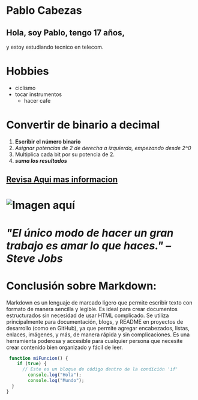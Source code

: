 # Pablo Cabezas

## Hola, soy Pablo, tengo 17 años, 
y estoy estudiando tecnico en telecom.

# Hobbies
- ciclismo
- tocar instrumentos
  - hacer cafe

# Convertir de binario a decimal

1. **Escribir el número binario**
2. *Asignar potencias de 2 de derecha a izquierda, empezando desde 2^0*
3. Multiplica cada bit por su potencia de 2.
4. ___suma los resultados___

## [Revisa Aqui mas informacion](https://ed.team/blog/como-convertir-un-numero-binario-en-decimal)
# ![Imagen aquí](https://hetpro-store.com/TUTORIALES/wp-content/uploads/2017/11/Binario-a-Decimal-metodo-Tradicional.jpg)

# ***"El único modo de hacer un gran trabajo es amar lo que haces." – Steve Jobs***

# Conclusión sobre Markdown:
Markdown es un lenguaje de marcado ligero que permite escribir texto con formato de manera sencilla y legible. Es ideal para crear documentos estructurados sin necesidad de usar HTML complicado. Se utiliza principalmente para documentación, blogs, y README en proyectos de desarrollo (como en GitHub), ya que permite agregar encabezados, listas, enlaces, imágenes, y más, de manera rápida y sin complicaciones. Es una herramienta poderosa y accesible para cualquier persona que necesite crear contenido bien organizado y fácil de leer.

```javascript
 function miFuncion() {
    if (true) {
      // Este es un bloque de código dentro de la condición 'if'
        console.log("Hola");
        console.log("Mundo");
  }
}
